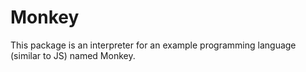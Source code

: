# Monkey

This package is an interpreter for an example programming language (similar to JS) named Monkey.
